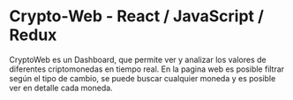 # Crypto-Web - React / JavaScript / Redux
CryptoWeb es un Dashboard, que permite ver y analizar los valores de diferentes criptomonedas en tiempo real.
En la pagina web es posible filtrar según el tipo de cambio, se puede buscar cualquier moneda y es posible ver en detalle cada moneda.
